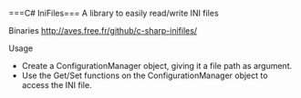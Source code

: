 ===C# IniFiles===
A library to easily read/write INI files

Binaries
http://aves.free.fr/github/c-sharp-inifiles/

Usage
 * Create a ConfigurationManager object, giving it a file path as argument.
 * Use the Get/Set functions on the ConfigurationManager object to access the INI file.
